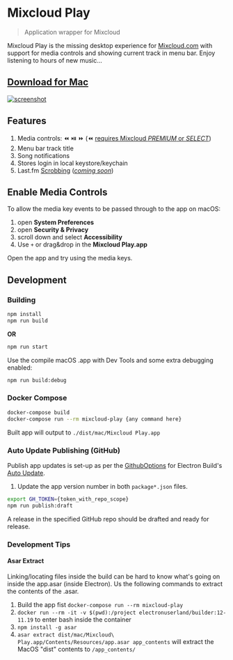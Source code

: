 # Mixcloud Play

> Application wrapper for Mixcloud

Mixcloud Play is the missing desktop experience for [Mixcloud.com](https://www.mixcloud.com/) with support for media controls and showing current track in menu bar. Enjoy listening to hours of new music...

## [Download for Mac](https://github.com/mountainash/Mixcloud-Play/releases/latest)

[![screenshot](https://raw.githubusercontent.com/mountainash/Mixcloud-Play/master/Screenshot.jpg)](https://github.com/mountainash/Mixcloud-Play/releases/latest)

## Features
1. Media controls: ⏪ ⏯️ ⏩ (⏪ [requires Mixcloud _PREMIUM_ or _SELECT_](https://help.mixcloud.com/hc/en-us/articles/360004054059))
2. Menu bar track title
3. Song notifications
4. Stores login in local keystore/keychain
5. Last.fm [Scrobbing](https://www.last.fm/about/trackmymusic) ([_coming soon_](https://github.com/mountainash/Mixcloud-Play/projects/1))

## Enable Media Controls

To allow the media key events to be passed through to the app on macOS:

1. open **System Preferences**
2. open **Security & Privacy**
3. scroll down and select **Accessibility**
4. Use `+` or drag&drop in the **Mixcloud Play.app**

Open the app and try using the media keys.

## Development
### Building
```sh
npm install
npm run build
```
**OR**
```sh
npm run start
```

Use the compile macOS .app with Dev Tools and some extra debugging enabled:

```sh
npm run build:debug
```

### Docker Compose
```sh
docker-compose build
docker-compose run --rm mixcloud-play {any command here}
```

Built app will output to `./dist/mac/Mixcloud Play.app`

### Auto Update Publishing (GitHub)
Publish app updates is set-up as per the [GithubOptions](https://www.electron.build/configuration/publish#githuboptions) for Electron Build's [Auto Update](https://www.electron.build/auto-update).

1. Update the app version number in both `package*.json` files.

```sh
export GH_TOKEN={token_with_repo_scope}
npm run publish:draft
```

A release in the specified GitHub repo should be drafted and ready for release.

### Development Tips
#### Asar Extract
Linking/locating files inside the build can be hard to know what's going on inside the app.asar (inside Electron). Us the following commands to extract the contents of the .asar.

1. Build the app fist `docker-compose run --rm mixcloud-play`
1. `docker run --rm -it -v $(pwd):/project electronuserland/builder:12-11.19` to enter bash inside the container
1. `npm install -g asar`
1. `asar extract dist/mac/Mixcloud\ Play.app/Contents/Resources/app.asar app_contents` will extract the MacOS "dist" contents to `/app_contents/`